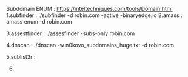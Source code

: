 Subdomain ENUM : 
https://inteltechniques.com/tools/Domain.html
1.subfinder :  ./subfinder -d robin.com -active 
	-binaryedge.io
2.amass : amass enum -d robin.com

3.assestfinder : ./assesfinder -subs-only robin.com

4.dnscan : ./dnscan -w n0kovo_subdomains_huge.txt -d robin.com

5.sublist3r : 

6.